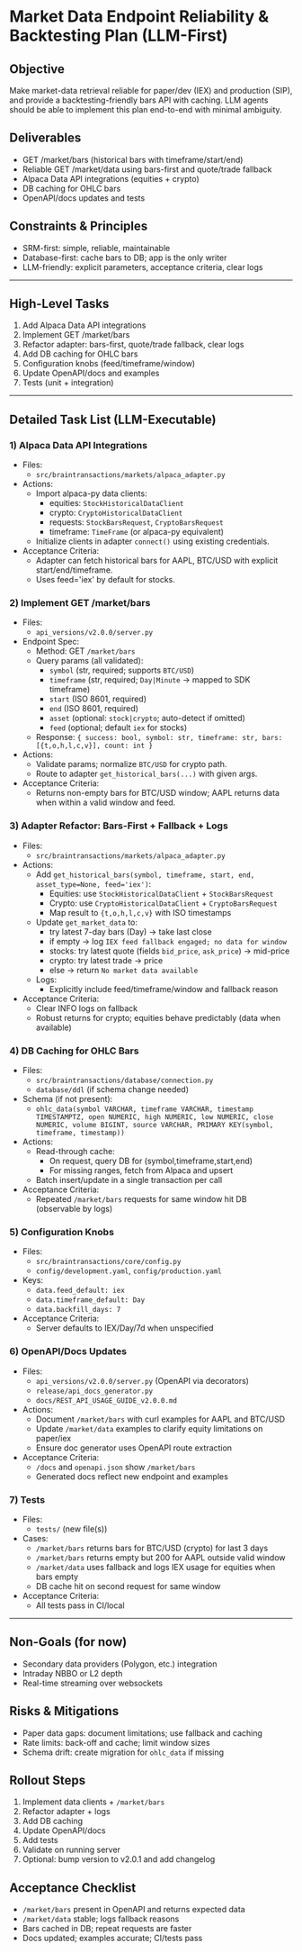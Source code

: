# Market Data Endpoint Reliability & Backtesting Plan (LLM-First)

## Objective
Make market-data retrieval reliable for paper/dev (IEX) and production (SIP), and provide a backtesting-friendly bars API with caching. LLM agents should be able to implement this plan end-to-end with minimal ambiguity.

## Deliverables
- GET /market/bars (historical bars with timeframe/start/end)
- Reliable GET /market/data using bars-first and quote/trade fallback
- Alpaca Data API integrations (equities + crypto)
- DB caching for OHLC bars
- OpenAPI/docs updates and tests

## Constraints & Principles
- SRM-first: simple, reliable, maintainable
- Database-first: cache bars to DB; app is the only writer
- LLM-friendly: explicit parameters, acceptance criteria, clear logs

---

## High-Level Tasks
1) Add Alpaca Data API integrations
2) Implement GET /market/bars
3) Refactor adapter: bars-first, quote/trade fallback, clear logs
4) Add DB caching for OHLC bars
5) Configuration knobs (feed/timeframe/window)
6) Update OpenAPI/docs and examples
7) Tests (unit + integration)

---

## Detailed Task List (LLM-Executable)

### 1) Alpaca Data API Integrations
- Files:
  - `src/braintransactions/markets/alpaca_adapter.py`
- Actions:
  - Import alpaca-py data clients:
    - equities: `StockHistoricalDataClient`
    - crypto: `CryptoHistoricalDataClient`
    - requests: `StockBarsRequest`, `CryptoBarsRequest`
    - timeframe: `TimeFrame` (or alpaca-py equivalent)
  - Initialize clients in adapter `connect()` using existing credentials.
- Acceptance Criteria:
  - Adapter can fetch historical bars for AAPL, BTC/USD with explicit start/end/timeframe.
  - Uses feed='iex' by default for stocks.

### 2) Implement GET /market/bars
- Files:
  - `api_versions/v2.0.0/server.py`
- Endpoint Spec:
  - Method: GET `/market/bars`
  - Query params (all validated):
    - `symbol` (str, required; supports `BTC/USD`)
    - `timeframe` (str, required; `Day|Minute` → mapped to SDK timeframe)
    - `start` (ISO 8601, required)
    - `end` (ISO 8601, required)
    - `asset` (optional: `stock|crypto`; auto-detect if omitted)
    - `feed` (optional; default `iex` for stocks)
  - Response: `{ success: bool, symbol: str, timeframe: str, bars: [{t,o,h,l,c,v}], count: int }`
- Actions:
  - Validate params; normalize `BTC/USD` for crypto path.
  - Route to adapter `get_historical_bars(...)` with given args.
- Acceptance Criteria:
  - Returns non-empty bars for BTC/USD window; AAPL returns data when within a valid window and feed.

### 3) Adapter Refactor: Bars-First + Fallback + Logs
- Files:
  - `src/braintransactions/markets/alpaca_adapter.py`
- Actions:
  - Add `get_historical_bars(symbol, timeframe, start, end, asset_type=None, feed='iex')`:
    - Equities: use `StockHistoricalDataClient` + `StockBarsRequest`
    - Crypto: use `CryptoHistoricalDataClient` + `CryptoBarsRequest`
    - Map result to `{t,o,h,l,c,v}` with ISO timestamps
  - Update `get_market_data` to:
    - try latest 7-day bars (Day) → take last close
    - if empty → log `IEX feed fallback engaged; no data for window`
    - stocks: try latest quote (fields `bid_price`, `ask_price`) → mid-price
    - crypto: try latest trade → price
    - else → return `No market data available`
  - Logs:
    - Explicitly include feed/timeframe/window and fallback reason
- Acceptance Criteria:
  - Clear INFO logs on fallback
  - Robust returns for crypto; equities behave predictably (data when available)

### 4) DB Caching for OHLC Bars
- Files:
  - `src/braintransactions/database/connection.py`
  - `database/ddl` (if schema change needed)
- Schema (if not present):
  - `ohlc_data(symbol VARCHAR, timeframe VARCHAR, timestamp TIMESTAMPTZ, open NUMERIC, high NUMERIC, low NUMERIC, close NUMERIC, volume BIGINT, source VARCHAR, PRIMARY KEY(symbol, timeframe, timestamp))`
- Actions:
  - Read-through cache:
    - On request, query DB for (symbol,timeframe,start,end)
    - For missing ranges, fetch from Alpaca and upsert
  - Batch insert/update in a single transaction per call
- Acceptance Criteria:
  - Repeated `/market/bars` requests for same window hit DB (observable by logs)

### 5) Configuration Knobs
- Files:
  - `src/braintransactions/core/config.py`
  - `config/development.yaml`, `config/production.yaml`
- Keys:
  - `data.feed_default: iex`
  - `data.timeframe_default: Day`
  - `data.backfill_days: 7`
- Acceptance Criteria:
  - Server defaults to IEX/Day/7d when unspecified

### 6) OpenAPI/Docs Updates
- Files:
  - `api_versions/v2.0.0/server.py` (OpenAPI via decorators)
  - `release/api_docs_generator.py`
  - `docs/REST_API_USAGE_GUIDE_v2.0.0.md`
- Actions:
  - Document `/market/bars` with curl examples for AAPL and BTC/USD
  - Update `/market/data` examples to clarify equity limitations on paper/iex
  - Ensure doc generator uses OpenAPI route extraction
- Acceptance Criteria:
  - `/docs` and `openapi.json` show `/market/bars`
  - Generated docs reflect new endpoint and examples

### 7) Tests
- Files:
  - `tests/` (new file(s))
- Cases:
  - `/market/bars` returns bars for BTC/USD (crypto) for last 3 days
  - `/market/bars` returns empty but 200 for AAPL outside valid window
  - `/market/data` uses fallback and logs IEX usage for equities when bars empty
  - DB cache hit on second request for same window
- Acceptance Criteria:
  - All tests pass in CI/local

---

## Non-Goals (for now)
- Secondary data providers (Polygon, etc.) integration
- Intraday NBBO or L2 depth
- Real-time streaming over websockets

## Risks & Mitigations
- Paper data gaps: document limitations; use fallback and caching
- Rate limits: back-off and cache; limit window sizes
- Schema drift: create migration for `ohlc_data` if missing

## Rollout Steps
1. Implement data clients + `/market/bars`
2. Refactor adapter + logs
3. Add DB caching
4. Update OpenAPI/docs
5. Add tests
6. Validate on running server
7. Optional: bump version to v2.0.1 and add changelog

## Acceptance Checklist
- `/market/bars` present in OpenAPI and returns expected data
- `/market/data` stable; logs fallback reasons
- Bars cached in DB; repeat requests are faster
- Docs updated; examples accurate; CI/tests pass
